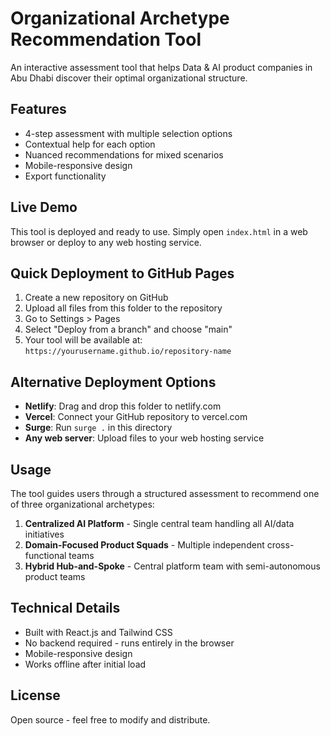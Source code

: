 # Organizational Archetype Recommendation Tool

An interactive assessment tool that helps Data & AI product companies in Abu Dhabi discover their optimal organizational structure.

## Features

- 4-step assessment with multiple selection options
- Contextual help for each option
- Nuanced recommendations for mixed scenarios
- Mobile-responsive design
- Export functionality

## Live Demo

This tool is deployed and ready to use. Simply open `index.html` in a web browser or deploy to any web hosting service.

## Quick Deployment to GitHub Pages

1. Create a new repository on GitHub
2. Upload all files from this folder to the repository
3. Go to Settings > Pages
4. Select "Deploy from a branch" and choose "main"
5. Your tool will be available at: `https://yourusername.github.io/repository-name`

## Alternative Deployment Options

- **Netlify**: Drag and drop this folder to netlify.com
- **Vercel**: Connect your GitHub repository to vercel.com
- **Surge**: Run `surge .` in this directory
- **Any web server**: Upload files to your web hosting service

## Usage

The tool guides users through a structured assessment to recommend one of three organizational archetypes:

1. **Centralized AI Platform** - Single central team handling all AI/data initiatives
2. **Domain-Focused Product Squads** - Multiple independent cross-functional teams
3. **Hybrid Hub-and-Spoke** - Central platform team with semi-autonomous product teams

## Technical Details

- Built with React.js and Tailwind CSS
- No backend required - runs entirely in the browser
- Mobile-responsive design
- Works offline after initial load

## License

Open source - feel free to modify and distribute.

